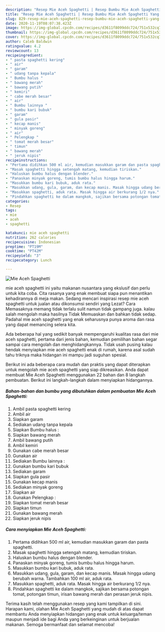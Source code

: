 ```yaml
---
description: "Resep Mie Aceh Spaghetti | Resep Bumbu Mie Aceh Spaghetti Yang Menggugah Selera"
title: "Resep Mie Aceh Spaghetti | Resep Bumbu Mie Aceh Spaghetti Yang Menggugah Selera"
slug: 829-resep-mie-aceh-spaghetti-resep-bumbu-mie-aceh-spaghetti-yang-menggugah-selera
date: 2020-11-19T08:07:38.423Z
image: https://img-global.cpcdn.com/recipes/d3611f8099ddc724/751x532cq70/mie-aceh-spaghetti-foto-resep-utama.jpg
thumbnail: https://img-global.cpcdn.com/recipes/d3611f8099ddc724/751x532cq70/mie-aceh-spaghetti-foto-resep-utama.jpg
cover: https://img-global.cpcdn.com/recipes/d3611f8099ddc724/751x532cq70/mie-aceh-spaghetti-foto-resep-utama.jpg
author: Caleb Baldwin
ratingvalue: 4.2
reviewcount: 13
recipeingredient:
- " pasta spaghetti kering"
- " air"
- " garam"
- " udang tanpa kepala"
- " Bumbu halus "
- " bawang merah"
- " bawang putih"
- " kemiri"
- " cabe merah besar"
- " air"
- " Bumbu lainnya "
- " bumbu kari bubuk"
- " garam"
- " gula pasir"
- " kecap manis"
- " minyak goreng"
- " air"
- " Pelengkap "
- " tomat merah besar"
- " timun"
- " bawang merah"
- " jeruk nipis"
recipeinstructions:
- "Pertama didihkan 500 ml air, kemudian masukkan garam dan pasta spaghetti."
- "Masak spaghetti hingga setengah matang, kemudian tiriskan."
- "Haluskan bumbu halus dengan blender."
- "Panaskan minyak goreng, tumis bumbu halus hingga harum."
- "Masukkan bumbu kari bubuk, aduk rata."
- "Masukkan udang, gula, garam, dan kecap manis. Masak hingga udang berubah warna. Tambahkan 100 ml air, aduk rata."
- "Masukkan spaghetti, aduk rata. Masak hingga air berkurang 1/2 nya."
- "Pindahkan spaghetti ke dalam mangkok, sajikan bersama potongan tomat, potongan timun, irisan bawang merah dan perasan jeruk nipis."
categories:
- Resep
tags:
- mie
- aceh
- spaghetti

katakunci: mie aceh spaghetti 
nutrition: 262 calories
recipecuisine: Indonesian
preptime: "PT19M"
cooktime: "PT42M"
recipeyield: "3"
recipecategory: Lunch

---
```



![Mie Aceh Spaghetti](https://img-global.cpcdn.com/recipes/d3611f8099ddc724/751x532cq70/mie-aceh-spaghetti-foto-resep-utama.jpg)


mie aceh spaghetti ini yaitu makanan nusantara yang ekslusif dan perlu untuk kita coba. Cita rasanya yang enak membuat siapa pun menantikan kehadirannya di meja makan.
Sedang mencari inspirasi resep mie aceh spaghetti untuk jualan atau dikonsumsi sendiri yang Lezat? Cara Memasaknya memang tidak terlalu sulit namun tidak gampang juga. kalau salah mengolah maka hasilnya Tidak Memuaskan dan bahkan tidak sedap. Padahal mie aceh spaghetti yang enak seharusnya punya aroma dan rasa yang dapat memancing selera kita.



Ada beberapa hal yang sedikit banyak mempengaruhi kualitas rasa dari mie aceh spaghetti, pertama dari jenis bahan, kemudian pemilihan bahan segar sampai cara mengolah dan menghidangkannya. Tidak usah pusing kalau hendak menyiapkan mie aceh spaghetti enak di rumah, karena asal sudah tahu triknya maka hidangan ini mampu jadi suguhan spesial.


Berikut ini ada beberapa cara mudah dan praktis yang dapat diterapkan untuk mengolah mie aceh spaghetti yang siap dikreasikan. Anda dapat membuat Mie Aceh Spaghetti menggunakan 22 bahan dan 8 langkah pembuatan. Berikut ini langkah-langkah dalam menyiapkan hidangannya.

<!--inarticleads1-->

##### Bahan-bahan dan bumbu yang dibutuhkan dalam pembuatan Mie Aceh Spaghetti:

1. Ambil  pasta spaghetti kering
1. Ambil  air
1. Siapkan  garam
1. Sediakan  udang tanpa kepala
1. Siapkan  Bumbu halus :
1. Siapkan  bawang merah
1. Ambil  bawang putih
1. Ambil  kemiri
1. Gunakan  cabe merah besar
1. Gunakan  air
1. Sediakan  Bumbu lainnya :
1. Gunakan  bumbu kari bubuk
1. Sediakan  garam
1. Siapkan  gula pasir
1. Gunakan  kecap manis
1. Sediakan  minyak goreng
1. Siapkan  air
1. Gunakan  Pelengkap :
1. Siapkan  tomat merah besar
1. Siapkan  timun
1. Gunakan  bawang merah
1. Siapkan  jeruk nipis




<!--inarticleads2-->

##### Cara menyiapkan Mie Aceh Spaghetti:

1. Pertama didihkan 500 ml air, kemudian masukkan garam dan pasta spaghetti.
1. Masak spaghetti hingga setengah matang, kemudian tiriskan.
1. Haluskan bumbu halus dengan blender.
1. Panaskan minyak goreng, tumis bumbu halus hingga harum.
1. Masukkan bumbu kari bubuk, aduk rata.
1. Masukkan udang, gula, garam, dan kecap manis. Masak hingga udang berubah warna. Tambahkan 100 ml air, aduk rata.
1. Masukkan spaghetti, aduk rata. Masak hingga air berkurang 1/2 nya.
1. Pindahkan spaghetti ke dalam mangkok, sajikan bersama potongan tomat, potongan timun, irisan bawang merah dan perasan jeruk nipis.




Terima kasih telah menggunakan resep yang kami tampilkan di sini. Harapan kami, olahan Mie Aceh Spaghetti yang mudah di atas dapat membantu Anda menyiapkan hidangan yang enak untuk keluarga/teman maupun menjadi ide bagi Anda yang berkeinginan untuk berjualan makanan. Semoga bermanfaat dan selamat mencoba!
